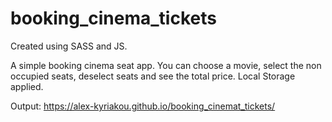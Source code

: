 # booking_cinema_tickets

Created using SASS and JS. 

A simple booking cinema seat app. You can choose a movie, select  the non occupied seats, deselect seats and  see the total price. Local Storage applied.

Output: https://alex-kyriakou.github.io/booking_cinemat_tickets/
